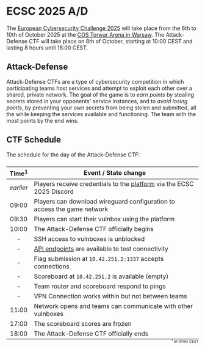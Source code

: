 # ECSC 2025 A/D

The [European Cybersecurity Challenge 2025](https://ecsc.eu) will take place from the 6th to 10th of October
2025 at the [COS Torwar Arena in Warsaw](https://maps.app.goo.gl/EEJWaPx9QjvhiB4XA).
The Attack-Defense CTF will take place on <span class=hltext>8th of October</span>,
starting at <span class=hltext>10:00 CEST</span> and lasting
<span class=hltext>8 hours</span> until <span class=hltext>18:00 CEST</span>.

## Attack-Defense

<span class=hltext>Attack-Defense CTFs are a type of cybersecurity competition
in which participating teams host services and attempt to exploit each other over a
shared, private network.</span> The goal of the game is to *earn points* by
stealing secrets stored in your opponents' service instances,
and to *avoid losing points*, by preventing your own secrets from being stolen
and submitted, all the while keeping the services available and functioning.
<span class=hltext>The team with the most points by the end wins.</span>


## CTF Schedule

The schedule for the day of the Attack-Defense CTF:<span style=width:1px;height:0.5em;margin:0px;display:block></span>

| Time<sup>1</sup> | Event / State change                                                               |
|:----------------:|------------------------------------------------------------------------------------|
|    *earlier*     | Players receive credentials to the [platform](/platform) via the ECSC 2025 Discord |
|      09:00       | Players can download wireguard configuration to access the game network            |
|      09:30       | Players can start their vulnbox using the platform                                 |
|      10:00       | <span class=hltext>The Attack-Defense CTF officially begins</span>                 |
|        -         | SSH access to vulnboxes is unblocked                                               |
|        -         | [API endpoints](/api#Firewall) are available to test connectivity                  |
|        -         | Flag submission at `10.42.251.2:1337` accepts connections                          |
|        -         | Scoreboard at `10.42.251.2` is available (empty)                                   |
|        -         | Team router and scoreboard respond to pings                                        |
|        -         | VPN Connection works within but not between teams                                  |
|      11:00       | Network opens and teams can communicate with other vulnboxes                       |
|      17:00       | The scoreboard scores are frozen                                                   |
|      18:00       | <span class=hltext>The Attack-Defense CTF officially ends</span>                   |

<span style=margin-top:-2em;font-size:0.6rem;display:block;width:100%;text-align:right><sup>1</sup> all times CEST</span>


